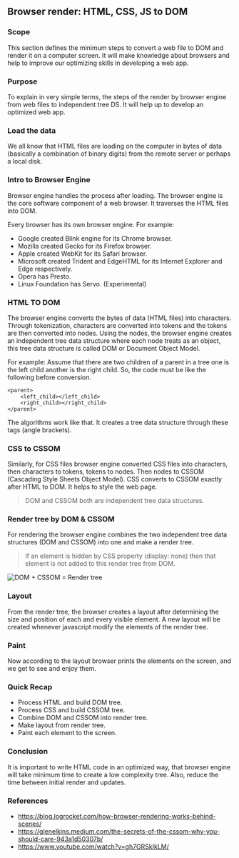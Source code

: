 ## Browser render: HTML, CSS, JS to DOM

### Scope
This section defines the minimum steps to convert a web file to DOM and render it on a computer screen. It will make knowledge about browsers and help to improve our optimizing skills in developing a web app.

### Purpose
To explain in very simple terms, the steps of the render by browser engine from web files to independent tree DS. It will help up to develop an optimized web app.

### Load the data
We all know that HTML files are loading on the computer in bytes of data (basically a combination of binary digits) from the remote server or perhaps a local disk.

### Intro to Browser Engine
Browser engine handles the process after loading.
The browser engine is the core software component of a web browser. It traverses the HTML files into DOM.

Every browser has its own browser engine.
For example:
- Google created Blink engine for its Chrome browser.
- Mozilla created Gecko for its Firefox browser.
- Apple created WebKit for its Safari browser.
- Microsoft created Trident and EdgeHTML for its Internet Explorer and Edge respectively.
- Opera has Presto.
- Linux Foundation has Servo. (Experimental)

### HTML TO DOM
The browser engine converts the bytes of data (HTML files) into characters.
Through tokenization, characters are converted into tokens and the tokens are then converted into nodes.
Using the nodes, the browser engine creates an independent tree data structure where each node treats as an object, this tree data structure is called DOM or Document Object Model.

For example:
Assume that there are two children of a parent in a tree one is the left child another is the right child.
So, the code must be like the following before conversion.
```
<parent>
	<left_child></left_child>
	<right_child></right_child>
</parent>
```
The algorithms work like that. It creates a tree data structure through these tags (angle brackets).
### CSS to CSSOM
Similarly, for CSS files browser engine converted CSS files into characters, then characters to tokens, tokens to nodes. Then nodes to CSSOM (Cascading Style Sheets Object Model).
CSS converts to CSSOM exactly after HTML to DOM. It helps to style the web page.

> DOM and CSSOM both are independent tree data structures.

### Render tree by DOM & CSSOM
For rendering the browser engine combines the two independent tree data structures (DOM and CSSOM) into one and make a render tree.
 > If an element is hidden by CSS property (display: none) then that element is not added to this render tree from DOM.

![DOM + CSSOM = Render tree](https://developers.google.com/web/fundamentals/performance/critical-rendering-path/images/render-tree-construction.png)

### Layout
From the render tree, the browser creates a layout after determining the size and position of each and every visible element.
A new layout will be created whenever javascript modify the elements of the render tree.

### Paint
Now according to the layout browser prints the elements on the screen, and we get to see and enjoy them.

### Quick Recap
- Process HTML and build DOM tree.
- Process CSS and build CSSOM tree.
- Combine DOM and CSSOM into render tree.
- Make layout from render tree.
- Paint each element to the screen.

### Conclusion
It is important to write HTML code in an optimized way, that browser engine will take minimum time to create a low complexity tree. Also, reduce the time between initial render and updates.

### References
- https://blog.logrocket.com/how-browser-rendering-works-behind-scenes/
- https://glenelkins.medium.com/the-secrets-of-the-cssom-why-you-should-care-943a1d50307b/
- https://www.youtube.com/watch?v=gh7GRSkIkLM/
